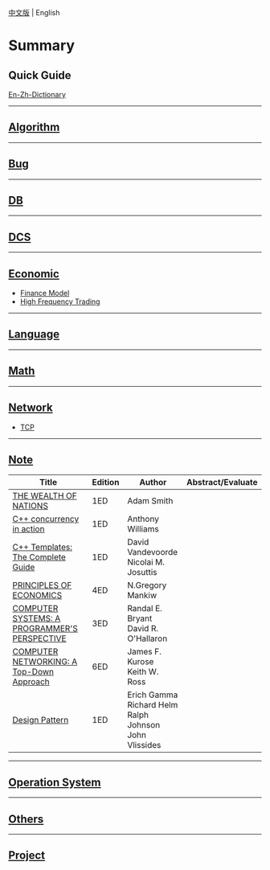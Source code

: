 [中文版](README_zh.md) | English

# Summary

## Quick Guide

[En-Zh-Dictionary](LANG/ENGLISH/en_zh_dictionary.md) 

---

## [Algorithm](ALGO/README.md)

---

## [Bug](BUG/README.md)

---

## [DB](DB/README.md)

---

## [DCS](DCS/README.md)

---

## [Economic](ECONOMIC/README.md)

- [Finance Model](ECONOMIC/finance.md)
- [High Frequency Trading](ECONOMIC/hft.md)

---

## [Language](LANG/README.md)

---

## [Math](MATH/README.md)

---

## [Network](NET/README.md)

- [TCP](NET/tcp.md)

---

## [Note](NOTE/README.md)

| Title                                                        | Edition | Author                                                       | Abstract/Evaluate |
| ------------------------------------------------------------ | ------- | ------------------------------------------------------------ | ----------------- |
| [THE WEALTH OF NATIONS](NOTE/THE_WEALTH_OF_NATIONS/README.md) | 1ED     | Adam Smith                                                   |                   |
| [C++ concurrency in action](NOTE/CPP_CONCURRENCY_IN_ACTION/README.md) | 1ED     | Anthony Williams                                             |                   |
| [C++ Templates: The Complete Guide](NOTE/CPP_TEMPLATES/README.md) | 1ED     | David Vandevoorde<br>Nicolai M. Josuttis                     |                   |
| [PRINCIPLES OF ECONOMICS](NOTE/PRINCIPLES_OF_ECONOMICS/README.md) | 4ED     | N.Gregory Mankiw                                             |                   |
| [COMPUTER SYSTEMS: A PROGRAMMER'S PERSPECTIVE](NOTE/CSAPP/README.md) | 3ED     | Randal E. Bryant<br>David R. O'Hallaron                      |                   |
| [COMPUTER NETWORKING: A Top-Down Approach](NOTE/COMPUTER_NETWORKING_A_TOP_DOWN_APPROACH/README.md) | 6ED     | James F. Kurose<br>Keith W. Ross                             |                   |
| [Design Pattern](NOTE/DESIGN_PATTERN/README.md)              | 1ED     | Erich Gamma<br>Richard Helm<br>Ralph Johnson<br>John Vlissides |                   |

---

## [Operation System](OS/README.md)

---

## [Others](OTHERS/README.md)

---

## [Project](PROJ/README.md)
